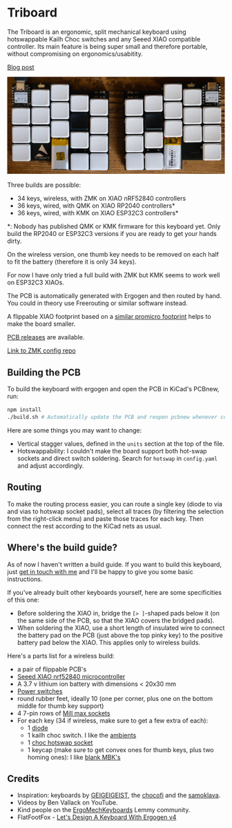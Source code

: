 # Triboard

The Triboard is an ergonomic, split mechanical keyboard using hotswappable Kailh Choc switches and any Seeed XIAO compatible controller. Its main feature is being super small and therefore portable, without compromising on ergonomics/usabitity.

[Blog post](https://tarneo.fr/posts/triboard/)

![Picture](picture.jpg)

Three builds are possible:
- 34 keys, wireless, with ZMK on XIAO nRF52840 controllers
- 36 keys, wired, with QMK on XIAO RP2040 controllers*
- 36 keys, wired, with KMK on XIAO ESP32C3 controllers*

*: Nobody has published QMK or KMK firmware for this keyboard yet. Only build the RP2040 or ESP32C3 versions if you are ready to get your hands dirty.

On the wireless version, one thumb key needs to be removed on each half to fit the battery (therefore it is only 34 keys).

For now I have only tried a full build with ZMK but KMK seems to work well on ESP32C3 XIAOs.

The PCB is automatically generated with Ergogen and then routed by hand. You could in theory use Freerouting or similar software instead.

A flippable XIAO footprint based on a [similar promicro footprint](https://github.com/50an6xy06r6n/keyboard_reversible.pretty) helps to make the board smaller.

[PCB releases](https://github.com/tarneaux/triboard/releases) are available.

[Link to ZMK config repo](https://github.com/tarneaux/zmk-config-triboard)

## Building the PCB

To build the keyboard with ergogen and open the PCB in KiCad's PCBnew, run:
```sh
npm install
./build.sh # Automatically update the PCB and reopen pcbnew whenever config.yaml changes
```

Here are some things you may want to change:
- Vertical stagger values, defined in the `units` section at the top of the file.
- Hotswappability: I couldn't make the board support both hot-swap sockets and direct switch soldering. Search for `hotswap` in `config.yaml` and adjust accordingly.

## Routing

To make the routing process easier, you can route a single key (diode to via and vias to hotswap socket pads), select all traces (by filtering the selection from the right-click menu) and paste those traces for each key. Then connect the rest according to the KiCad nets as usual.

## Where's the build guide?

As of now I haven't written a build guide. If you want to build this keyboard, just [get in touch with me](https://tarneo.fr/contact/) and I'll be happy to give you some basic instructions.

If you've already built other keyboards yourself, here are some specificities of this one:
- Before soldering the XIAO in, bridge the `[> ]`-shaped pads below it (on the same side of the PCB, so that the XIAO covers the bridged pads).
- When soldering the XIAO, use a short length of insulated wire to connect the battery pad on the PCB (just above the top pinky key) to the positive battery pad below the XIAO. This applies only to wireless builds.

Here's a parts list for a wireless build:
- a pair of flippable PCB's
- [Seeed XIAO nrf52840 microcontroller](https://www.seeedstudio.com/Seeed-XIAO-BLE-nRF52840-p-5201.html)
- A 3.7 v lithium ion battery with dimensions < 20x30 mm
- [Power switches](https://splitkb.com/products/wireless-controller-expansion-bundle)
- round rubber feet, ideally 10 (one per corner, plus one on the bottom middle for thumb key support)
- 4 7-pin rows of [Mill max sockets](https://splitkb.com/products/mill-max-low-profile-sockets)
- For each key (34 if wireless, make sure to get a few extra of each):
  - 1 [diode](https://splitkb.com/products/smd-diodes)
  - 1 kailh choc switch. I like the [ambients](https://splitkb.com/products/ambients-kailh-low-profile-choc-switches)
  - 1 [choc hotswap socket](https://splitkb.com/products/kailh-hotswap-sockets?variant=39472161456205)
  - 1 keycap (make sure to get convex ones for thumb keys, plus two homing ones): I like [blank MBK's](https://splitkb.com/products/blank-mbk-choc-low-profile-keycaps)

## Credits

- Inspiration: keyboards by [GEIGEIGEIST](https://github.com/GEIGEIGEIST), the [chocofi](https://github.com/pashutk/chocofi) and the [samoklava](https://github.com/wxsh/samoklava).
- Videos by Ben Vallack on YouTube.
- Kind people on the [ErgoMechKeyboards](https://lemmy.ml/c/ergomechkeyboards@lemmy.world) Lemmy community.
- FlatFootFox - [Let's Design A Keyboard With Ergogen v4](https://flatfootfox.com/ergogen-introduction/)
